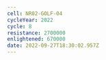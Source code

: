 ```yaml
---
cell: NR02-GOLF-04
cycleYear: 2022
cycle: 8
resistance: 2700000
enlightened: 670000
date: 2022-09-27T18:30:02.957Z
---
```

